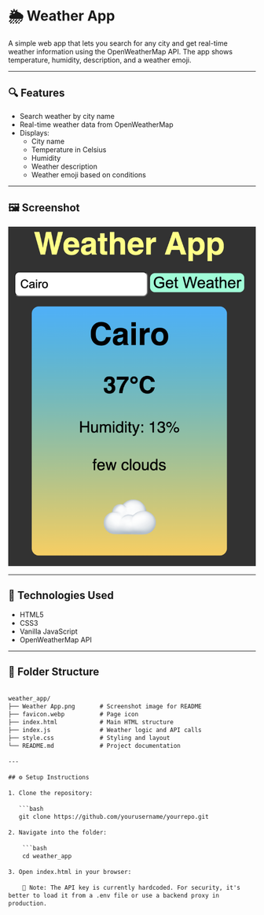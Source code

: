 # 🌦️ Weather App

A simple web app that lets you search for any city and get real-time weather information using the OpenWeatherMap API. The app shows temperature, humidity, description, and a weather emoji.

---

## 🔍 Features

- Search weather by city name
- Real-time weather data from OpenWeatherMap
- Displays:
  - City name
  - Temperature in Celsius
  - Humidity
  - Weather description
  - Weather emoji based on conditions

---

## 🖼️ Screenshot

![Weather App Screenshot](/Vanilla_Javascript/weather_app/Weather%20App.png)

---

## 🧪 Technologies Used

- HTML5
- CSS3
- Vanilla JavaScript
- OpenWeatherMap API

---

## 📂 Folder Structure

```plaintext

weather_app/
├── Weather App.png       # Screenshot image for README
├── favicon.webp          # Page icon
├── index.html            # Main HTML structure
├── index.js              # Weather logic and API calls
├── style.css             # Styling and layout
└── README.md             # Project documentation

---

## ⚙️ Setup Instructions

1. Clone the repository:

   ```bash
   git clone https://github.com/yourusername/yourrepo.git

2. Navigate into the folder:

    ```bash
    cd weather_app

3. Open index.html in your browser:

    🔐 Note: The API key is currently hardcoded. For security, it's better to load it from a .env file or use a backend proxy in production.
